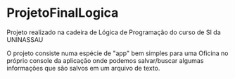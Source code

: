 # ProjetoFinalLogica

Projeto realizado na cadeira de Lógica de Programação do curso de SI da UNINASSAU

  O projeto consiste numa espécie de "app" bem simples para uma Oficina no próprio console da aplicação onde podemos salvar/buscar algumas informações que são salvos em um arquivo de texto.
